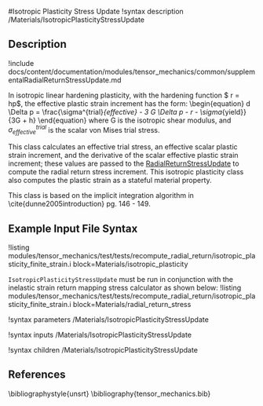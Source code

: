 #Isotropic Plasticity Stress Update
!syntax description /Materials/IsotropicPlasticityStressUpdate

## Description
!include docs/content/documentation/modules/tensor_mechanics/common/supplementalRadialReturnStressUpdate.md

In isotropic linear hardening plasticity, with the hardening function $ r = hp$, the effective plastic strain increment has the form:
\begin{equation}
 d \Delta p = \frac{\sigma^{trial}_{effective} - 3 G \Delta p - r - \sigma_{yield}}{3G + h}
\end{equation}
where G is the isotropic shear modulus, and $\sigma^{trial}_{effective}$ is the scalar von Mises trial stress.

This class calculates an effective trial stress, an effective scalar plastic strain increment, and the derivative of the scalar effective plastic strain increment; these values are passed to the [RadialReturnStressUpdate](/RadialReturnStressUpdate.md) to compute the radial return stress increment.  This isotropic plasticity class also computes the plastic strain as a stateful material property.

This class is based on the implicit integration algorithm in \cite{dunne2005introduction} pg. 146 - 149.

## Example Input File Syntax
!listing modules/tensor_mechanics/test/tests/recompute_radial_return/isotropic_plasticity_finite_strain.i block=Materials/isotropic_plasticity

`IsotropicPlasticityStressUpdate` must be run in conjunction with the inelastic strain return mapping stress calculator as shown below:
!listing modules/tensor_mechanics/test/tests/recompute_radial_return/isotropic_plasticity_finite_strain.i block=Materials/radial_return_stress

!syntax parameters /Materials/IsotropicPlasticityStressUpdate

!syntax inputs /Materials/IsotropicPlasticityStressUpdate

!syntax children /Materials/IsotropicPlasticityStressUpdate

## References
\bibliographystyle{unsrt}
\bibliography{tensor_mechanics.bib}
